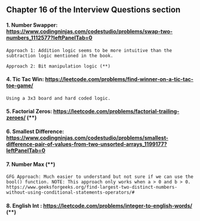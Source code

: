 ## Chapter 16 of the Interview Questions section

#### 1. Number Swapper: https://www.codingninjas.com/codestudio/problems/swap-two-numbers_1112577?leftPanelTab=0

    Approach 1: Addition logic seems to be more intuitive than the subtraction logic mentioned in the book.
    
    Approach 2: Bit manipulation logic (**)

#### 4. Tic Tac Win: https://leetcode.com/problems/find-winner-on-a-tic-tac-toe-game/ 

    Using a 3x3 board and hard coded logic.

#### 5. Factorial Zeros: https://leetcode.com/problems/factorial-trailing-zeroes/ (**)

#### 6. Smallest Difference: https://www.codingninjas.com/codestudio/problems/smallest-difference-pair-of-values-from-two-unsorted-arrays_1199177?leftPanelTab=0

#### 7. Number Max (**)
    GFG Approach: Much easier to understand but not sure if we can use the bool() function. NOTE: This approach only works when a > 0 and b > 0.
    https://www.geeksforgeeks.org/find-largest-two-distinct-numbers-without-using-conditional-statements-operators/#

#### 8. English Int : https://leetcode.com/problems/integer-to-english-words/ (**)
